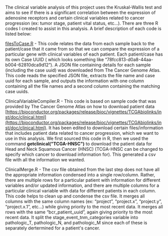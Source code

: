 The clinical variable analysis of this project uses the Kruskal-Wallis test and aims to see if there is a significant correlation between the expression of adenosine receptors and certain clinical variables related to cancer progression (ex: tumor stage, patient vital status, etc...). There are three R codes I created to assist in this analysis.  A brief description of each code is listed below:

<u>filesToCase.R</u> - This code relates the data from each sample back to the patient/case that it came from so that we can compare the expression of a particular gene with clinical variables of each patient.  Each patient/case has its own Case UUID ( which looks something like “78fcc813-d0a8-44aa-b004-62810dca9d12”).  A JSON file containing details for each sample (including the case uuid) was downloaded from The Cancer Genome Atlas.  This code reads the specified JSON file, extracts the file name and case uuid for each sample, and outputs the information with one column containing all the file names and a second column containing the matching case uuids.

ClinicalVariableCompiler.R - This code is based on sample code that was provided by The Cancer Genome Atlas on how to download patient data [https://bioconductor.org/packages/release/bioc/vignettes/TCGAbiolinks/inst/doc/clinical.html](https://bioconductor.org/packages/release/bioc/vignettes/TCGAbiolinks/inst/doc/clinical.html).  It has been edited to download certain files/information that includes patient data related to cancer progression, which we want to use in this analysis.  We first sourced this code in R, then we used the command **getclinical("TCGA-HNSC")** to download the patient data for Head and Neck Squamous Cancer (HNSC) (TCGA-HNSC can be changed to specify which cancer to download information for).  This generated a csv file with all the information we wanted.

ClinicalMerge.R - The csv file obtained from the last step does not have all the appropriate information condensed into a single row/column.  Rather, there are multiple rows for a particular patient with information for different variables and/or updated information, and there are multiple columns for a particular clinical variable with data for different patients in each column.  This code helps to clean up and condense the csv file.  It merges all columns with the same column names (ex: “project”, “project.x”, “project.y”, “project.x.1”, etc…) while giving priority to the most recent data.  It merges all rows with the same “bcr_patient_uuid”, again giving priority to the most recent data.  It split the stage_event_tnm_categories variable into pathologic_T, pathologic_N, and pathologic_M since each of these is separately dertermined for a patient's cancer.

